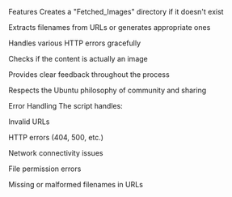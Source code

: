 Features
Creates a "Fetched_Images" directory if it doesn't exist

Extracts filenames from URLs or generates appropriate ones

Handles various HTTP errors gracefully

Checks if the content is actually an image

Provides clear feedback throughout the process

Respects the Ubuntu philosophy of community and sharing

Error Handling
The script handles:

Invalid URLs

HTTP errors (404, 500, etc.)

Network connectivity issues

File permission errors

Missing or malformed filenames in URLs